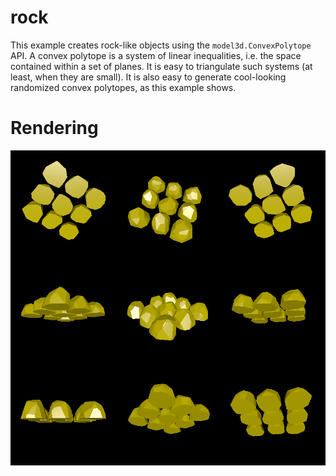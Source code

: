 # rock

This example creates rock-like objects using the `model3d.ConvexPolytope` API. A convex polytope is a system of linear inequalities, i.e. the space contained within a set of planes. It is easy to triangulate such systems (at least, when they are small). It is also easy to generate cool-looking randomized convex polytopes, as this example shows.

# Rendering

![Rocks rendering](rendering.png)
